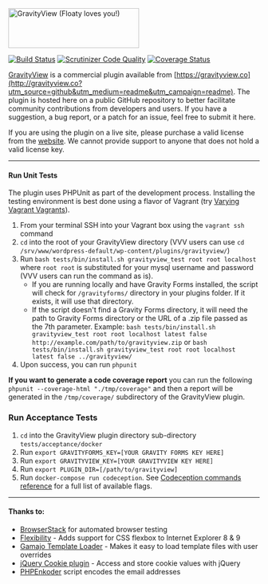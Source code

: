 <img src="https://gravityview.co/wp-content/themes/gravityview/images/GravityView-262x80@2x.png" width="262" height="80" alt="GravityView (Floaty loves you!)" />

[![Build Status](https://travis-ci.org/gravityview/GravityView.svg?branch=develop)](https://travis-ci.org/gravityview/GravityView) [![Scrutinizer Code Quality](https://scrutinizer-ci.com/g/gravityview/GravityView/badges/quality-score.png?b=develop)](https://scrutinizer-ci.com/g/gravityview/GravityView/?branch=2.0) [![Coverage Status](https://coveralls.io/repos/gravityview/GravityView/badge.svg?branch=2.0&service=github)](https://coveralls.io/github/gravityview/GravityView?branch=develop)

[GravityView](https://gravityview.co/?utm_source=github&utm_medium=readme&utm_campaign=readme) is a commercial plugin available from [https://gravityview.co](http://gravityview.co?utm_source=github&utm_medium=readme&utm_campaign=readme). The plugin is hosted here on a public GitHub repository to better facilitate community contributions from developers and users. If you have a suggestion, a bug report, or a patch for an issue, feel free to submit it here.

If you are using the plugin on a live site, please purchase a valid license from the [website](https://gravityview.co/?utm_source=github&utm_medium=readme&utm_campaign=readme). We cannot provide support to anyone that does not hold a valid license key.

----------

#### Run Unit Tests

The plugin uses PHPUnit as part of the development process. Installing the testing environment is best done using a flavor of Vagrant (try [Varying Vagrant Vagrants](https://github.com/Varying-Vagrant-Vagrants/VVV)).

1. From your terminal SSH into your Vagrant box using the `vagrant ssh` command
2. `cd` into the root of your GravityView directory (VVV users can use `cd /srv/www/wordpress-default/wp-content/plugins/gravityview/`)
3. Run `bash tests/bin/install.sh gravityview_test root root localhost` where `root root` is substituted for your mysql username and password (VVV users can run the command as is).
    - If you are running locally and have Gravity Forms installed, the script will check for `/gravityforms/` directory in your plugins folder. If it exists, it will use that directory.
    - If the script doesn't find a Gravity Forms directory, it will need the path to Gravity Forms directory or the URL of a .zip file passed as the 7th parameter. Example: `bash tests/bin/install.sh gravityview_test root root localhost latest false http://example.com/path/to/gravityview.zip` or `bash tests/bin/install.sh gravityview_test root root localhost latest false ../gravityview/`
4. Upon success, you can run `phpunit`

__If you want to generate a code coverage report__ you can run the following `phpunit --coverage-html "./tmp/coverage"` and then a report will be generated in the `/tmp/coverage/` subdirectory of the GravityView plugin.

### Run Acceptance Tests

1. `cd` into the GravityView plugin directory sub-directory `tests/acceptance/docker`
1. Run `export GRAVITYFORMS_KEY=[YOUR GRAVITY FORMS KEY HERE]`
1. Run `export GRAVITYVIEW_KEY=[YOUR GRAVITYVIEW KEY HERE]`
1. Run `export PLUGIN_DIR=[/path/to/gravityview]`
1. Run `docker-compose run codeception`. See [Codeception commands reference](https://codeception.com/docs/reference/Commands) for a full list of available flags.

----------

#### Thanks to:

- [BrowserStack](https://www.browserstack.com) for automated browser testing
- [Flexibility](https://github.com/10up/flexibility) - Adds support for CSS flexbox to Internet Explorer 8 &amp; 9
- [Gamajo Template Loader](https://github.com/GaryJones/Gamajo-Template-Loader) - Makes it easy to load template files with user overrides
- [jQuery Cookie plugin](https://github.com/carhartl/jquery-cookie) - Access and store cookie values with jQuery
- [PHPEnkoder](https://github.com/jnicol/standalone-phpenkoder) script encodes the email addresses
